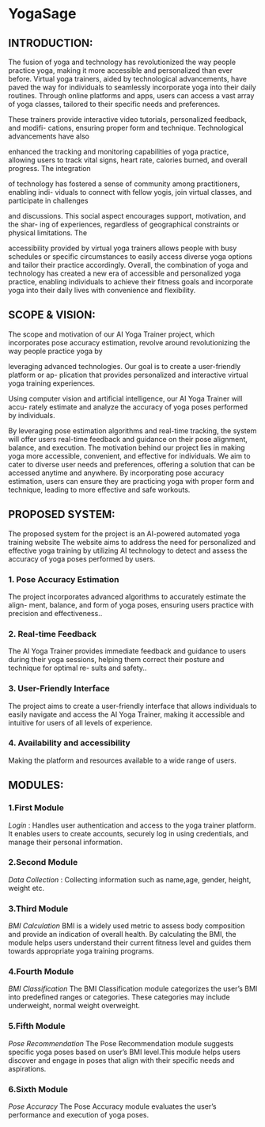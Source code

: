 # YogaSage
## INTRODUCTION: 
The fusion of yoga and technology has revolutionized the way people practice yoga,
making it more accessible and personalized than ever before. Virtual yoga trainers,
aided by technological advancements, have paved the way for individuals to seamlessly
incorporate yoga into their daily routines. Through online platforms and apps, users
can access a vast array of yoga classes, tailored to their specific needs and preferences.

These trainers provide interactive video tutorials, personalized feedback, and modifi-
cations, ensuring proper form and technique. Technological advancements have also

enhanced the tracking and monitoring capabilities of yoga practice, allowing users to
track vital signs, heart rate, calories burned, and overall progress. The integration

of technology has fostered a sense of community among practitioners, enabling indi-
viduals to connect with fellow yogis, join virtual classes, and participate in challenges

and discussions. This social aspect encourages support, motivation, and the shar-
ing of experiences, regardless of geographical constraints or physical limitations. The

accessibility provided by virtual yoga trainers allows people with busy schedules or
specific circumstances to easily access diverse yoga options and tailor their practice
accordingly. Overall, the combination of yoga and technology has created a new era of
accessible and personalized yoga practice, enabling individuals to achieve their fitness
goals and incorporate yoga into their daily lives with convenience and flexibility.

## SCOPE & VISION: 
The scope and motivation of our AI Yoga Trainer project, which incorporates pose
accuracy estimation, revolve around revolutionizing the way people practice yoga by

leveraging advanced technologies. Our goal is to create a user-friendly platform or ap-
plication that provides personalized and interactive virtual yoga training experiences.

Using computer vision and artificial intelligence, our AI Yoga Trainer will accu-
rately estimate and analyze the accuracy of yoga poses performed by individuals.

By leveraging pose estimation algorithms and real-time tracking, the system will offer
users real-time feedback and guidance on their pose alignment, balance, and execution.
The motivation behind our project lies in making yoga more accessible, convenient,
and effective for individuals. We aim to cater to diverse user needs and preferences,
offering a solution that can be accessed anytime and anywhere. By incorporating pose
accuracy estimation, users can ensure they are practicing yoga with proper form and
technique, leading to more effective and safe workouts.

## PROPOSED SYSTEM:
The proposed system for the project is an AI-powered automated yoga training website
The website aims to address the need for personalized and effective yoga training by
utilizing AI technology to detect and assess the accuracy of yoga poses performed by
users.
### 1. Pose Accuracy Estimation
The project incorporates advanced algorithms to accurately estimate the align-
ment, balance, and form of yoga poses, ensuring users practice with precision and
effectiveness..
### 2. Real-time Feedback
The AI Yoga Trainer provides immediate feedback and guidance to users during
their yoga sessions, helping them correct their posture and technique for optimal re-
sults and safety..
### 3. User-Friendly Interface
The project aims to create a user-friendly interface that allows individuals to
easily navigate and access the AI Yoga Trainer, making it accessible and intuitive for
users of all levels of experience.
### 4. Availability and accessibility
Making the platform and resources available to a wide range of users.

## MODULES:
### 1.First Module
_Login_ : 
Handles user authentication and access to the yoga trainer platform. It enables
users to create accounts, securely log in using credentials, and manage their personal
information.
### 2.Second Module
_Data Collection_ : 
Collecting information such as name,age, gender, height, weight etc.
### 3.Third Module
_BMI Calculation_ 
BMI is a widely used metric to assess body composition and provide an indication
of overall health. By calculating the BMI, the module helps users understand their
current fitness level and guides them towards appropriate yoga training programs.
### 4.Fourth Module
_BMI Classification_
The BMI Classification module categorizes the user’s BMI into predefined ranges
or categories. These categories may include underweight, normal weight overweight.
### 5.Fifth Module
_Pose Recommendation_ 
The Pose Recommendation module suggests specific yoga poses based on user’s
BMI level.This module helps users discover and engage in poses that align with their
specific needs and aspirations.
### 6.Sixth Module
_Pose Accuracy_ 
The Pose Accuracy module evaluates the user’s performance and execution of
yoga poses.
